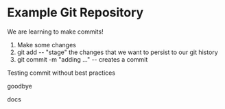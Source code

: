 # Example Git Repository

We are learning to make commits!

1. Make some changes
2. git add -- "stage" the changes that we want to persist to our git history
3. git commit -m "adding ..." -- creates a commit

Testing commit without best practices

goodbye

docs